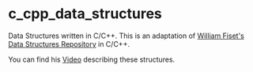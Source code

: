 # c_cpp_data_structures
Data Structures written in C/C++. This is an adaptation of [William Fiset's Data Structures Repository](https://github.com/williamfiset/DEPRECATED-data-structures) in C/C++.

You can find his [Video](https://youtu.be/RBSGKlAvoiM) describing these structures.